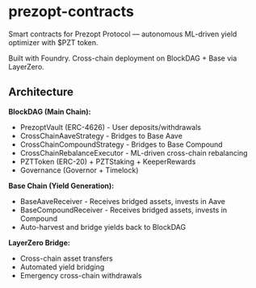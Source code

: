 # prezopt-contracts

Smart contracts for Prezopt Protocol — autonomous ML-driven yield optimizer with $PZT token.

Built with Foundry. Cross-chain deployment on BlockDAG + Base via LayerZero.

## Architecture

**BlockDAG (Main Chain):**
- PrezoptVault (ERC-4626) - User deposits/withdrawals
- CrossChainAaveStrategy - Bridges to Base Aave
- CrossChainCompoundStrategy - Bridges to Base Compound
- CrossChainRebalanceExecutor - ML-driven cross-chain rebalancing
- PZTToken (ERC-20) + PZTStaking + KeeperRewards
- Governance (Governor + Timelock)

**Base Chain (Yield Generation):**
- BaseAaveReceiver - Receives bridged assets, invests in Aave
- BaseCompoundReceiver - Receives bridged assets, invests in Compound
- Auto-harvest and bridge yields back to BlockDAG

**LayerZero Bridge:**
- Cross-chain asset transfers
- Automated yield bridging
- Emergency cross-chain withdrawals